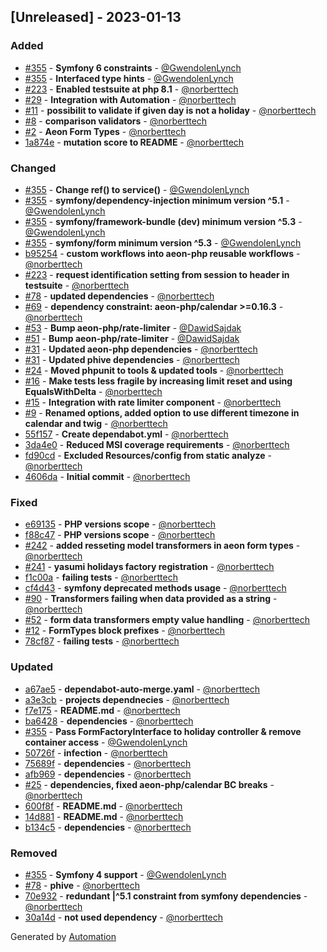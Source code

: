 ## [Unreleased] - 2023-01-13

### Added
- [#355](https://github.com/aeon-php/symfony-bundle/pull/355) - **Symfony 6 constraints** - [@GwendolenLynch](https://github.com/GwendolenLynch)
- [#355](https://github.com/aeon-php/symfony-bundle/pull/355) - **Interfaced type hints** - [@GwendolenLynch](https://github.com/GwendolenLynch)
- [#223](https://github.com/aeon-php/symfony-bundle/pull/223) - **Enabled testsuite at php 8.1** - [@norberttech](https://github.com/norberttech)
- [#29](https://github.com/aeon-php/symfony-bundle/pull/29) - **Integration with Automation** - [@norberttech](https://github.com/norberttech)
- [#11](https://github.com/aeon-php/symfony-bundle/pull/11) - **possibilit to validate if given day is not a holiday** - [@norberttech](https://github.com/norberttech)
- [#8](https://github.com/aeon-php/symfony-bundle/pull/8) - **comparison validators** - [@norberttech](https://github.com/norberttech)
- [#2](https://github.com/aeon-php/symfony-bundle/pull/2) - **Aeon Form Types** - [@norberttech](https://github.com/norberttech)
- [1a874e](https://github.com/aeon-php/symfony-bundle/commit/1a874ef13537e683a646e228db5e33b223d44bb7) - **mutation score to README** - [@norberttech](https://github.com/norberttech)

### Changed
- [#355](https://github.com/aeon-php/symfony-bundle/pull/355) - **Change ref() to service()** - [@GwendolenLynch](https://github.com/GwendolenLynch)
- [#355](https://github.com/aeon-php/symfony-bundle/pull/355) - **symfony/dependency-injection minimum version ^5.1** - [@GwendolenLynch](https://github.com/GwendolenLynch)
- [#355](https://github.com/aeon-php/symfony-bundle/pull/355) - **symfony/framework-bundle (dev) minimum version ^5.3** - [@GwendolenLynch](https://github.com/GwendolenLynch)
- [#355](https://github.com/aeon-php/symfony-bundle/pull/355) - **symfony/form minimum version ^5.3** - [@GwendolenLynch](https://github.com/GwendolenLynch)
- [b95254](https://github.com/aeon-php/symfony-bundle/commit/b95254175e6557979770d983c3578196edcb1165) - **custom workflows into aeon-php reusable workflows** - [@norberttech](https://github.com/norberttech)
- [#223](https://github.com/aeon-php/symfony-bundle/pull/223) - **request identification setting from session to header in testsuite** - [@norberttech](https://github.com/norberttech)
- [#78](https://github.com/aeon-php/symfony-bundle/pull/78) - **updated dependencies** - [@norberttech](https://github.com/norberttech)
- [#69](https://github.com/aeon-php/symfony-bundle/pull/69) - **dependency constraint: aeon-php/calendar >=0.16.3** - [@norberttech](https://github.com/norberttech)
- [#53](https://github.com/aeon-php/symfony-bundle/pull/53) - **Bump aeon-php/rate-limiter** - [@DawidSajdak](https://github.com/DawidSajdak)
- [#51](https://github.com/aeon-php/symfony-bundle/pull/51) - **Bump aeon-php/rate-limiter** - [@DawidSajdak](https://github.com/DawidSajdak)
- [#31](https://github.com/aeon-php/symfony-bundle/pull/31) - **Updated aeon-php dependencies** - [@norberttech](https://github.com/norberttech)
- [#31](https://github.com/aeon-php/symfony-bundle/pull/31) - **Updated phive dependencies** - [@norberttech](https://github.com/norberttech)
- [#24](https://github.com/aeon-php/symfony-bundle/pull/24) - **Moved phpunit to tools & updated tools** - [@norberttech](https://github.com/norberttech)
- [#16](https://github.com/aeon-php/symfony-bundle/pull/16) - **Make tests less fragile by increasing limit reset and using EqualsWithDelta** - [@norberttech](https://github.com/norberttech)
- [#15](https://github.com/aeon-php/symfony-bundle/pull/15) - **Integration with rate limiter component** - [@norberttech](https://github.com/norberttech)
- [#9](https://github.com/aeon-php/symfony-bundle/pull/9) - **Renamed options, added option to use different timezone in calendar and twig** - [@norberttech](https://github.com/norberttech)
- [55f157](https://github.com/aeon-php/symfony-bundle/commit/55f1573f60b20922482ae508961241e3e1ab34a1) - **Create dependabot.yml** - [@norberttech](https://github.com/norberttech)
- [3da4e0](https://github.com/aeon-php/symfony-bundle/commit/3da4e05b34ec042c22dc3f8c913a163c2223ea03) - **Reduced MSI coverage requirements** - [@norberttech](https://github.com/norberttech)
- [fd90cd](https://github.com/aeon-php/symfony-bundle/commit/fd90cd87a206e7885162d0c5d0b236b78e27a8f6) - **Excluded Resources/config from static analyze** - [@norberttech](https://github.com/norberttech)
- [4606da](https://github.com/aeon-php/symfony-bundle/commit/4606daf0e77bd210a56d134367ca1aa41a46d656) - **Initial commit** - [@norberttech](https://github.com/norberttech)

### Fixed
- [e69135](https://github.com/aeon-php/symfony-bundle/commit/e6913518e8f770f439f6c944cf47056695d429c6) - **PHP versions scope** - [@norberttech](https://github.com/norberttech)
- [f88c47](https://github.com/aeon-php/symfony-bundle/commit/f88c474b2c70008752a02950a72862c63b334743) - **PHP versions scope** - [@norberttech](https://github.com/norberttech)
- [#242](https://github.com/aeon-php/symfony-bundle/pull/242) - **added resseting model transformers in aeon form types** - [@norberttech](https://github.com/norberttech)
- [#241](https://github.com/aeon-php/symfony-bundle/pull/241) - **yasumi holidays factory registration** - [@norberttech](https://github.com/norberttech)
- [f1c00a](https://github.com/aeon-php/symfony-bundle/commit/f1c00aa92ad45ffb705b245c3a78892710460ebc) - **failing tests** - [@norberttech](https://github.com/norberttech)
- [cf4d43](https://github.com/aeon-php/symfony-bundle/commit/cf4d430ee4229455999ecad9336d089f31297bc7) - **symfony deprecated methods usage** - [@norberttech](https://github.com/norberttech)
- [#90](https://github.com/aeon-php/symfony-bundle/pull/90) - **Transformers failing when data provided as a string** - [@norberttech](https://github.com/norberttech)
- [#52](https://github.com/aeon-php/symfony-bundle/pull/52) - **form data transformers empty value handling** - [@norberttech](https://github.com/norberttech)
- [#12](https://github.com/aeon-php/symfony-bundle/pull/12) - **FormTypes block prefixes** - [@norberttech](https://github.com/norberttech)
- [78cf87](https://github.com/aeon-php/symfony-bundle/commit/78cf878e836577b2b434f1c969ffe6afd90be2e1) - **failing tests** - [@norberttech](https://github.com/norberttech)

### Updated
- [a67ae5](https://github.com/aeon-php/symfony-bundle/commit/a67ae56f8f1b3ef85dc551b2efd29f2dac73f4f9) - **dependabot-auto-merge.yaml** - [@norberttech](https://github.com/norberttech)
- [a3e3cb](https://github.com/aeon-php/symfony-bundle/commit/a3e3cba009f0d909bf9a9386a2b84d33783a7c23) - **projects dependnecies** - [@norberttech](https://github.com/norberttech)
- [f7e175](https://github.com/aeon-php/symfony-bundle/commit/f7e175705add888a7182336fa2e27a66077681de) - **README.md** - [@norberttech](https://github.com/norberttech)
- [ba6428](https://github.com/aeon-php/symfony-bundle/commit/ba642841eccad3720ec6cf2fe196d2083ec4ee8c) - **dependencies** - [@norberttech](https://github.com/norberttech)
- [#355](https://github.com/aeon-php/symfony-bundle/pull/355) - **Pass FormFactoryInterface to holiday controller & remove container access** - [@GwendolenLynch](https://github.com/GwendolenLynch)
- [50726f](https://github.com/aeon-php/symfony-bundle/commit/50726ff47b6e99745304c3c29515bafec0d1ee19) - **infection** - [@norberttech](https://github.com/norberttech)
- [75689f](https://github.com/aeon-php/symfony-bundle/commit/75689f2c1bc741050b78fdf143c202ee832492df) - **dependencies** - [@norberttech](https://github.com/norberttech)
- [afb969](https://github.com/aeon-php/symfony-bundle/commit/afb969c36c340fa09ffa8a3f55b83475c4746986) - **dependencies** - [@norberttech](https://github.com/norberttech)
- [#25](https://github.com/aeon-php/symfony-bundle/pull/25) - **dependencies, fixed aeon-php/calendar BC breaks** - [@norberttech](https://github.com/norberttech)
- [600f8f](https://github.com/aeon-php/symfony-bundle/commit/600f8f521c29f72e3d72be13ce6b5668b0b23bb4) - **README.md** - [@norberttech](https://github.com/norberttech)
- [14d881](https://github.com/aeon-php/symfony-bundle/commit/14d881fb274b53e584664482a86812c3ff2e20f9) - **README.md** - [@norberttech](https://github.com/norberttech)
- [b134c5](https://github.com/aeon-php/symfony-bundle/commit/b134c56e70b37f2f3d2094b84d46e43df69cbfb4) - **dependencies** - [@norberttech](https://github.com/norberttech)

### Removed
- [#355](https://github.com/aeon-php/symfony-bundle/pull/355) - **Symfony 4 support** - [@GwendolenLynch](https://github.com/GwendolenLynch)
- [#78](https://github.com/aeon-php/symfony-bundle/pull/78) - **phive** - [@norberttech](https://github.com/norberttech)
- [70e932](https://github.com/aeon-php/symfony-bundle/commit/70e9321b2ceda4c1895e8e1f8496a9b6fdc5fdb9) - **redundant |^5.1 constraint from symfony dependencies** - [@norberttech](https://github.com/norberttech)
- [30a14d](https://github.com/aeon-php/symfony-bundle/commit/30a14db1e6b5bdb4a971d09215eb3d7be2cad319) - **not used dependency** - [@norberttech](https://github.com/norberttech)

Generated by [Automation](https://github.com/aeon-php/automation)